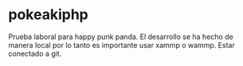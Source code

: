 # pokeakiphp
Prueba laboral para happy punk panda.
El desarrollo se ha hecho de manera local por lo tanto es importante usar xammp  o wammp.
Estar conectado a git.









